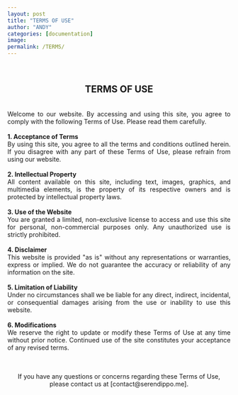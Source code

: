 ```yaml
---
layout: post
title: "TERMS OF USE"
author: "ANDY"
categories: [documentation]
image: 
permalink: /TERMS/
---
```


<script>
window.onload = function() {
  // Fix paths for Terms page
  document.querySelectorAll('.site-image, .icon').forEach(function(img) {
    if (img.src.indexOf('/assets/') > -1) {
      img.src = '/assets/img/' + img.src.split('/assets/')[1];
    }
  });
  
  // Load script.js manually
  var scriptElement = document.createElement('script');
  scriptElement.src = '/script.js';
  document.body.appendChild(scriptElement);
};
</script>

<br /> 
<h2 align="center">TERMS OF USE</h2>
<div align="justify">
<br /> 
Welcome to our website. By accessing and using this site, you agree to comply with the following Terms of Use. Please read them carefully.
<br /><br />
<b>1. Acceptance of Terms</b><br />
By using this site, you agree to all the terms and conditions outlined herein. If you disagree with any part of these Terms of Use, please refrain from using our website.
<br /><br />
<b>2. Intellectual Property</b><br />
All content available on this site, including text, images, graphics, and multimedia elements, is the property of its respective owners and is protected by intellectual property laws.
<br /><br />
<b>3. Use of the Website</b><br />
You are granted a limited, non-exclusive license to access and use this site for personal, non-commercial purposes only. Any unauthorized use is strictly prohibited.
<br /><br />
<b>4. Disclaimer</b><br />
This website is provided "as is" without any representations or warranties, express or implied. We do not guarantee the accuracy or reliability of any information on the site.
<br /><br />
<b>5. Limitation of Liability</b><br />
Under no circumstances shall we be liable for any direct, indirect, incidental, or consequential damages arising from the use or inability to use this website.
<br /><br />
<b>6. Modifications</b><br />
We reserve the right to update or modify these Terms of Use at any time without prior notice. Continued use of the site constitutes your acceptance of any revised terms.
<br /><br />
</div>

<br />

<div align="center">
  <p>If you have any questions or concerns regarding these Terms of Use, please contact us at [contact@serendippo.me].</p>
</div>

<br /><br />

